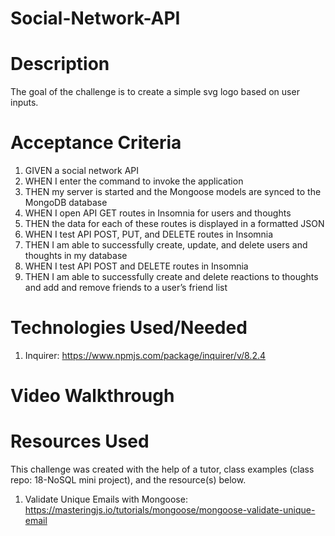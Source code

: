 # Social-Network-API

# Description 
The goal of the challenge is to create a simple svg logo based on user inputs. 

# Acceptance Criteria 
 1. GIVEN a social network API
 2. WHEN I enter the command to invoke the application
 3. THEN my server is started and the Mongoose models are synced to the MongoDB database
 4. WHEN I open API GET routes in Insomnia for users and thoughts
 5. THEN the data for each of these routes is displayed in a formatted JSON
 6. WHEN I test API POST, PUT, and DELETE routes in Insomnia
 7. THEN I am able to successfully create, update, and delete users and thoughts in my database
 8. WHEN I test API POST and DELETE routes in Insomnia
 9. THEN I am able to successfully create and delete reactions to thoughts and add and remove friends to a user’s friend list

# Technologies Used/Needed 
 1. Inquirer: https://www.npmjs.com/package/inquirer/v/8.2.4

# Video Walkthrough 

# Resources Used
This challenge was created with the help of a tutor, class examples (class repo: 18-NoSQL mini project), and the resource(s) below.  

 1. Validate Unique Emails with Mongoose: https://masteringjs.io/tutorials/mongoose/mongoose-validate-unique-email